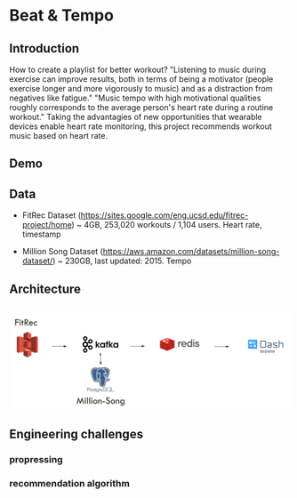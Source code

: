 # Beat & Tempo

## Introduction
How to create a playlist for better workout?
"Listening to music during exercise can improve results, both in terms of being a motivator (people exercise longer and more vigorously to music) and as a distraction from negatives like fatigue." "Music tempo with high motivational qualities roughly corresponds to the average person's heart rate during a routine workout." Taking the advantagies of new opportunities that wearable devices enable heart rate monitoring, this project recommends workout music based on heart rate.

## Demo

## Data
* FitRec Dataset (https://sites.google.com/eng.ucsd.edu/fitrec-project/home)
  ~ 4GB, 253,020 workouts / 1,104 users.
  Heart rate, timestamp

* Million Song Dataset (https://aws.amazon.com/datasets/million-song-dataset/)
  ~ 230GB, last updated: 2015.
  Tempo


## Architecture

![Alt text](img/tech_stack.png?raw=true "Title")

## Engineering challenges
### propressing

### recommendation algorithm



